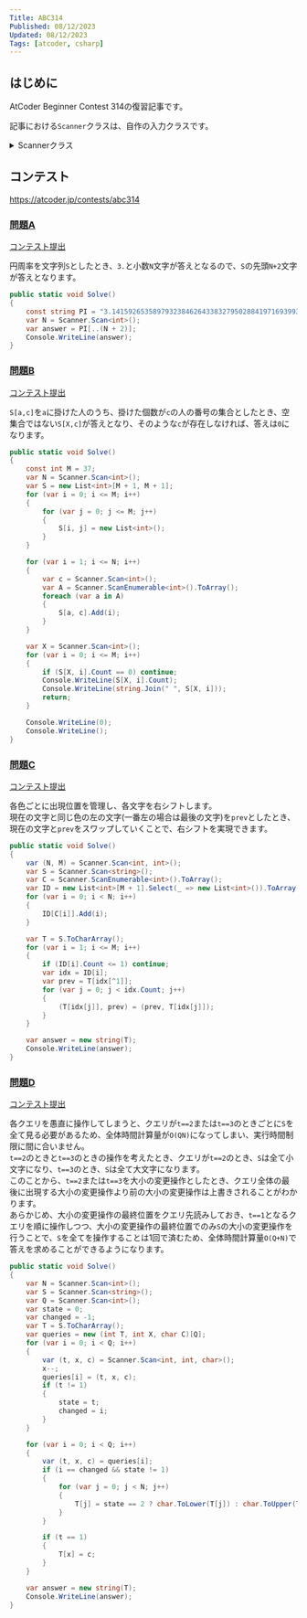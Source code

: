 ```yaml
---
Title: ABC314
Published: 08/12/2023
Updated: 08/12/2023
Tags: [atcoder, csharp]
---
```


## はじめに

AtCoder Beginner Contest 314の復習記事です。

記事における`Scanner`クラスは、自作の入力クラスです。

<details>
<summary>Scannerクラス</summary>

```csharp
public static class Scanner
{
    public static T Scan<T>() where T : IConvertible => Convert<T>(ScanStringArray()[0]);
    public static (T1, T2) Scan<T1, T2>() where T1 : IConvertible where T2 : IConvertible
    {
        var input = ScanStringArray();
        return (Convert<T1>(input[0]), Convert<T2>(input[1]));
    }
    public static (T1, T2, T3) Scan<T1, T2, T3>() where T1 : IConvertible where T2 : IConvertible where T3 : IConvertible
    {
        var input = ScanStringArray();
        return (Convert<T1>(input[0]), Convert<T2>(input[1]), Convert<T3>(input[2]));
    }
    public static (T1, T2, T3, T4) Scan<T1, T2, T3, T4>() where T1 : IConvertible where T2 : IConvertible where T3 : IConvertible where T4 : IConvertible
    {
        var input = ScanStringArray();
        return (Convert<T1>(input[0]), Convert<T2>(input[1]), Convert<T3>(input[2]), Convert<T4>(input[3]));
    }
    public static (T1, T2, T3, T4, T5) Scan<T1, T2, T3, T4, T5>() where T1 : IConvertible where T2 : IConvertible where T3 : IConvertible where T4 : IConvertible where T5 : IConvertible
    {
        var input = ScanStringArray();
        return (Convert<T1>(input[0]), Convert<T2>(input[1]), Convert<T3>(input[2]), Convert<T4>(input[3]), Convert<T5>(input[4]));
    }
    public static (T1, T2, T3, T4, T5, T6) Scan<T1, T2, T3, T4, T5, T6>() where T1 : IConvertible where T2 : IConvertible where T3 : IConvertible where T4 : IConvertible where T5 : IConvertible where T6 : IConvertible
    {
        var input = ScanStringArray();
        return (Convert<T1>(input[0]), Convert<T2>(input[1]), Convert<T3>(input[2]), Convert<T4>(input[3]), Convert<T5>(input[4]), Convert<T6>(input[5]));
    }
    public static IEnumerable<T> ScanEnumerable<T>() where T : IConvertible => ScanStringArray().Select(Convert<T>);
    private static string[] ScanStringArray()
    {
        var line = Console.ReadLine()?.Trim() ?? string.Empty;
        return string.IsNullOrEmpty(line) ? Array.Empty<string>() : line.Split(' ');
    }
    private static T Convert<T>(string value) where T : IConvertible => (T)System.Convert.ChangeType(value, typeof(T));
}
```

</details>

## コンテスト

<https://atcoder.jp/contests/abc314>

### [問題A](https://atcoder.jp/contests/abc314/tasks/abc314_a)

[コンテスト提出](https://atcoder.jp/contests/abc314/submissions/44488749)

円周率を文字列`S`としたとき、`3.`と小数`N`文字が答えとなるので、`S`の先頭`N+2`文字が答えとなります。

```csharp
public static void Solve()
{
    const string PI = "3.1415926535897932384626433832795028841971693993751058209749445923078164062862089986280348253421170679";
    var N = Scanner.Scan<int>();
    var answer = PI[..(N + 2)];
    Console.WriteLine(answer);
}
```

### [問題B](https://atcoder.jp/contests/abc314/tasks/abc314_b)

[コンテスト提出](https://atcoder.jp/contests/abc314/submissions/44495322)

`S[a,c]`を`a`に掛けた人のうち、掛けた個数が`c`の人の番号の集合としたとき、空集合ではない`S[X,c]`が答えとなり、そのような`c`が存在しなければ、答えは`0`になります。

```csharp
public static void Solve()
{
    const int M = 37;
    var N = Scanner.Scan<int>();
    var S = new List<int>[M + 1, M + 1];
    for (var i = 0; i <= M; i++)
    {
        for (var j = 0; j <= M; j++)
        {
            S[i, j] = new List<int>();
        }
    }

    for (var i = 1; i <= N; i++)
    {
        var c = Scanner.Scan<int>();
        var A = Scanner.ScanEnumerable<int>().ToArray();
        foreach (var a in A)
        {
            S[a, c].Add(i);
        }
    }

    var X = Scanner.Scan<int>();
    for (var i = 0; i <= M; i++)
    {
        if (S[X, i].Count == 0) continue;
        Console.WriteLine(S[X, i].Count);
        Console.WriteLine(string.Join(" ", S[X, i]));
        return;
    }

    Console.WriteLine(0);
    Console.WriteLine();
}
```

### [問題C](https://atcoder.jp/contests/abc314/tasks/abc314_c)

[コンテスト提出](https://atcoder.jp/contests/abc314/submissions/44498953)

各色ごとに出現位置を管理し、各文字を右シフトします。  
現在の文字と同じ色の左の文字(一番左の場合は最後の文字)を`prev`としたとき、現在の文字と`prev`をスワップしていくことで、右シフトを実現できます。

```csharp
public static void Solve()
{
    var (N, M) = Scanner.Scan<int, int>();
    var S = Scanner.Scan<string>();
    var C = Scanner.ScanEnumerable<int>().ToArray();
    var ID = new List<int>[M + 1].Select(_ => new List<int>()).ToArray();
    for (var i = 0; i < N; i++)
    {
        ID[C[i]].Add(i);
    }

    var T = S.ToCharArray();
    for (var i = 1; i <= M; i++)
    {
        if (ID[i].Count <= 1) continue;
        var idx = ID[i];
        var prev = T[idx[^1]];
        for (var j = 0; j < idx.Count; j++)
        {
            (T[idx[j]], prev) = (prev, T[idx[j]]);
        }
    }

    var answer = new string(T);
    Console.WriteLine(answer);
}
```

### [問題D](https://atcoder.jp/contests/abc314/tasks/abc314_d)

[コンテスト提出](https://atcoder.jp/contests/abc314/submissions/44504779)

各クエリを愚直に操作してしまうと、クエリが`t==2`または`t==3`のときごとに`S`を全て見る必要があるため、全体時間計算量が`O(QN)`になってしまい、実行時間制限に間に合いません。  
`t==2`のときと`t==3`のときの操作を考えたとき、クエリが`t==2`のとき、`S`は全て小文字になり、`t==3`のとき、`S`は全て大文字になります。  
このことから、`t==2`または`t==3`を大小の変更操作としたとき、クエリ全体の最後に出現する大小の変更操作より前の大小の変更操作は上書きされることがわかります。  
あらかじめ、大小の変更操作の最終位置をクエリ先読みしておき、`t==1`となるクエリを順に操作しつつ、大小の変更操作の最終位置でのみ`S`の大小の変更操作を行うことで、`S`を全てを操作することは1回で済むため、全体時間計算量`O(Q+N)`で答えを求めることができるようになります。

```csharp
public static void Solve()
{
    var N = Scanner.Scan<int>();
    var S = Scanner.Scan<string>();
    var Q = Scanner.Scan<int>();
    var state = 0;
    var changed = -1;
    var T = S.ToCharArray();
    var queries = new (int T, int X, char C)[Q];
    for (var i = 0; i < Q; i++)
    {
        var (t, x, c) = Scanner.Scan<int, int, char>();
        x--;
        queries[i] = (t, x, c);
        if (t != 1)
        {
            state = t;
            changed = i;
        }
    }

    for (var i = 0; i < Q; i++)
    {
        var (t, x, c) = queries[i];
        if (i == changed && state != 1)
        {
            for (var j = 0; j < N; j++)
            {
                T[j] = state == 2 ? char.ToLower(T[j]) : char.ToUpper(T[j]);
            }
        }

        if (t == 1)
        {
            T[x] = c;
        }
    }

    var answer = new string(T);
    Console.WriteLine(answer);
}
```
